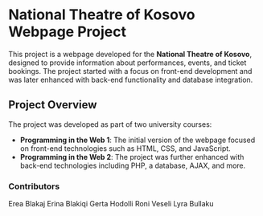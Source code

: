 # National Theatre of Kosovo Webpage Project

This project is a webpage developed for the **National Theatre of Kosovo**, designed to provide information about performances, events, and ticket bookings. The project started with a focus on front-end development and was later enhanced with back-end functionality and database integration.

## Project Overview

The project was developed as part of two university courses:

- **Programming in the Web 1**: The initial version of the webpage focused on front-end technologies such as HTML, CSS, and JavaScript.
- **Programming in the Web 2**: The project was further enhanced with back-end technologies including PHP, a database, AJAX, and more.

### Contributors
Erea Blakaj
Erina Blakiqi
Gerta Hodolli
Roni Veseli
Lyra Bullaku
